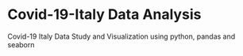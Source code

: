 # Covid-19-Italy Data Analysis
Covid-19 Italy Data Study and Visualization using python, pandas and seaborn
